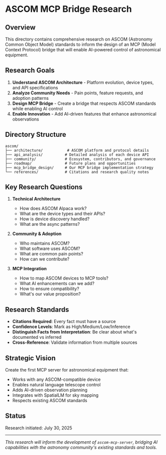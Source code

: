 # ASCOM MCP Bridge Research

## Overview

This directory contains comprehensive research on ASCOM (Astronomy Common Object Model) standards to inform the design of an MCP (Model Context Protocol) bridge that will enable AI-powered control of astronomical equipment.

## Research Goals

1. **Understand ASCOM Architecture** - Platform evolution, device types, and API specifications
2. **Analyze Community Needs** - Pain points, feature requests, and adoption patterns
3. **Design MCP Bridge** - Create a bridge that respects ASCOM standards while enabling AI control
4. **Enable Innovation** - Add AI-driven features that enhance astronomical observations

## Directory Structure

```
ascom/
├── architecture/           # ASCOM platform and protocol details
├── api_analysis/          # Detailed analysis of each device API
├── community/             # Ecosystem, contributors, and governance
├── roadmap/               # Future plans and opportunities
├── mcp_bridge_design/     # Our MCP bridge implementation strategy
└── references/            # Citations and research quality notes
```

## Key Research Questions

1. **Technical Architecture**
   - How does ASCOM Alpaca work?
   - What are the device types and their APIs?
   - How is device discovery handled?
   - What are the async patterns?

2. **Community & Adoption**
   - Who maintains ASCOM?
   - What software uses ASCOM?
   - What are common pain points?
   - How can we contribute?

3. **MCP Integration**
   - How to map ASCOM devices to MCP tools?
   - What AI enhancements can we add?
   - How to ensure compatibility?
   - What's our value proposition?

## Research Standards

- **Citations Required**: Every fact must have a source
- **Confidence Levels**: Mark as High/Medium/Low/Inference
- **Distinguish Facts from Interpretation**: Be clear about what's documented vs inferred
- **Cross-Reference**: Validate information from multiple sources

## Strategic Vision

Create the first MCP server for astronomical equipment that:
- Works with any ASCOM-compatible device
- Enables natural language telescope control
- Adds AI-driven observation planning
- Integrates with SpatialLM for sky mapping
- Respects existing ASCOM standards

## Status

Research initiated: July 30, 2025

---

*This research will inform the development of `ascom-mcp-server`, bridging AI capabilities with the astronomy community's existing standards and tools.*